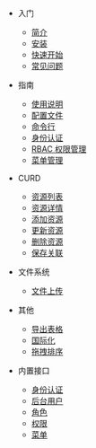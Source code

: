 
- 入门

  - [简介](prologue/introduction.md)
  - [安装](prologue/install.md)
  - [快速开始](prologue/quickstart.md)
  - [常见问题](prologue/question.md)
 
  
- 指南

  - [使用说明](guide/usage.md)
  - [配置文件](guide/config.md)
  - [命令行](guide/command.md)
  - [身份认证](guide/authentication.md)
  - [RBAC 权限管理](guide/rbac.md)
  - [菜单管理](guide/menu.md)


- CURD

  - [资源列表](curd/getResources.md)
  - [资源详情](curd/getResource.md)
  - [添加资源](curd/addResource.md)
  - [更新资源](curd/updateResource.md)
  - [删除资源](curd/destroyResource.md)
  - [保存关联](curd/saveRelation.md)


- 文件系统

  - [文件上传](filesystem/upload.md)


- 其他

  - [导出表格](other/export.md)
  - [国际化](other/i18n.md)
  - [拖拽排序](other/drag_sort.md)


- 内置接口

  - [身份认证](api/authentication.md)
  - [后台用户](api/user.md)
  - [角色](api/role.md)
  - [权限](api/permission.md)
  - [菜单](api/menu.md)

 